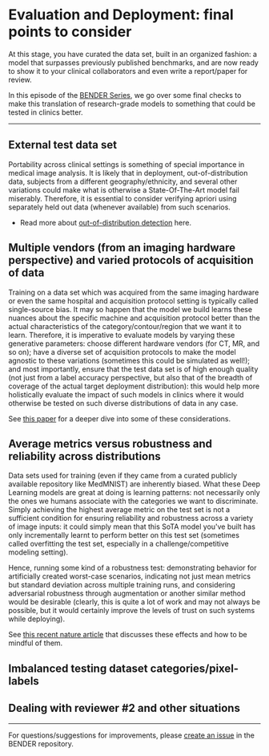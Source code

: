 # Evaluation and Deployment: final points to consider

At this stage, you have curated the data set, built in an organized fashion: a model that surpasses previously published benchmarks, and are now ready to show it to your clinical collaborators and even write a report/paper for review. 

In this episode of the [BENDER Series](https://github.com/ubern-mia/bender), we go over some final checks to make this translation of research-grade models to something that could be tested in clinics better.

--------------------

## External test data set 

Portability across clinical settings is something of special importance in medical image analysis. It is likely that in deployment, out-of-distribution data, subjects from a different geography/ethnicity, and several other variations could make what is otherwise a State-Of-The-Art model fail miserably. Therefore, it is essential to consider verifying apriori using separately held out data (whenever available) from such scenarios.

* Read more about [out-of-distribution detection](https://ai.googleblog.com/2019/12/improving-out-of-distribution-detection.html) here. 

## Multiple vendors (from an imaging hardware perspective) and varied protocols of acquisition of data

Training on a data set which was acquired from the same imaging hardware or even the same hospital and acquisition protocol setting is typically called single-source bias. It may so happen that the model we build learns these nuances about the specific machine and acquisition protocol better than the actual characteristics of the category/contour/region that we want it to learn. Therefore, it is imperative to evaluate models by varying these generative parameters: choose different hardware vendors (for CT, MR, and so on); have a diverse set of acquisition protocols to make the model agnostic to these variations (sometimes this could be simulated as well!); and most importantly, ensure that the test data set is of high enough quality (not just from a label accuracy perspective, but also that of the breadth of coverage of the actual target deployment distribution): this would help more holistically evaluate the impact of such models in clinics where it would otherwise be tested on such diverse distributions of data in any case. 

See [this paper](https://www.ncbi.nlm.nih.gov/pmc/articles/PMC7104701/) for a deeper dive into some of these considerations.

## Average metrics versus robustness and reliability across distributions

Data sets used for training (even if they came from a curated publicly available repository like MedMNIST) are inherently biased. What these Deep Learning models are great at doing is learning patterns: not necessarily only the ones we humans associate with the categories we want to discriminate. Simply achieving the highest average metric on the test set is not a sufficient condition for ensuring reliability and robustness across a variety of image inputs: it could simply mean that this SoTA model you've built has only incrementally learnt to perform better on this test set (sometimes called overfitting the test set, especially in a challenge/competitive modeling setting). 

Hence, running some kind of a robustness test: demonstrating behavior for artificially created worst-case scenarios, indicating not just mean metrics but standard deviation across multiple training runs, and considering adversarial robustness through augmentation or another similar method would be desirable (clearly, this is quite a lot of work and may not always be possible, but it would certainly improve the levels of trust on such systems while deploying).

See [this recent nature article](https://www.nature.com/articles/s41746-022-00592-y#Sec7) that discusses these effects and how to be mindful of them.

## Imbalanced testing dataset categories/pixel-labels


## Dealing with reviewer #2 and other situations


--------------------

For questions/suggestions for improvements, please [create an issue](https://github.com/ubern-mia/bender/issues) in the BENDER repository.
